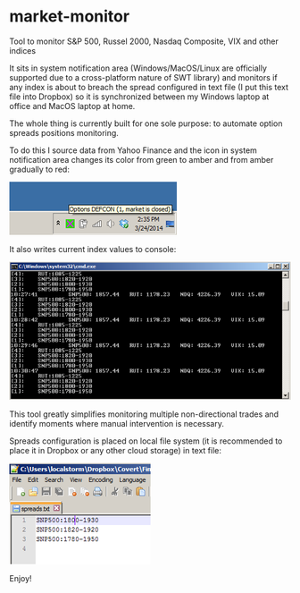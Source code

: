 market-monitor
==============

Tool to monitor S&amp;P 500, Russel 2000, Nasdaq Composite, VIX and other indices

It sits in system notification area (Windows/MacOS/Linux are officially supported due to a cross-platform nature of SWT library) and monitors if any index is about to breach the spread configured in text file (I put this text file into Dropbox) so it is synchronized between my Windows laptop at office and MacOS laptop at home.

The whole thing is currently built for one sole purpose: to automate option spreads positions monitoring.

To do this I source data from Yahoo Finance and the icon in system notification area changes its color from 
green to amber and from amber gradually to red:

![Market Closed](/docs/images/market-closed.png "Market Closed")

It also writes current index values to console: 

![Console](/docs/images/console.png "Console")

This tool greatly simplifies monitoring multiple non-directional trades and identify moments where manual intervention is necessary.  

Spreads configuration is placed on local file system (it is recommended to place it in Dropbox or any other cloud storage) in text file:

![Spreads config file](/docs/images/spreads-config.png "Spreads config file")

Enjoy!
